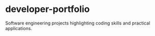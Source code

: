 # developer-portfolio
Software engineering projects highlighting coding skills and practical applications.
